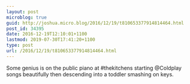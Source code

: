 ```yaml
---
layout: post
microblog: true
guid: http://joshua.micro.blog/2016/12/19/t810653377914814464.html
post_id: 34395
date: 2016-12-19T12:10:01+1100
lastmod: 2019-07-30T17:41:20+1100
type: post
url: /2016/12/19/t810653377914814464.html
---
```

Some genius is on the public piano at #thekitchens starting @Coldplay songs beautifully then descending into a toddler smashing on keys.
